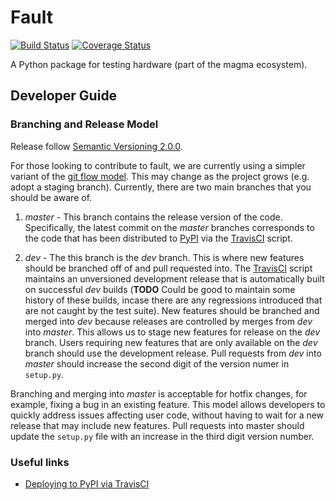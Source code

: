 # Fault
[![Build Status](https://travis-ci.com/leonardt/fault.svg?branch=master)](https://travis-ci.com/leonardt/fault)
[![Coverage Status](https://coveralls.io/repos/github/leonardt/fault/badge.svg?branch=master)](https://coveralls.io/github/leonardt/fault?branch=master)

A Python package for testing hardware (part of the magma ecosystem).

## Developer Guide

### Branching and Release Model
Release follow [Semantic Versioning 2.0.0](https://semver.org/).

For those looking to contribute to fault, we are currently using a simpler
variant of the [git flow
model](https://www.atlassian.com/git/tutorials/comparing-workflows/gitflow-workflow).
This may change as the project grows (e.g. adopt a staging branch).  Currently,
there are two main branches that you should be aware of.  

1. *master* - This branch contains the release version of the code.
   Specifically, the latest commit on the *master* branches corresponds to the
   code that has been distributed to [PyPI](https://pypi.org/) via the
   [TravisCI](https://travis-ci.com/) script.

2. *dev* - The this branch is the *dev* branch.  This is where new features
   should be branched off of and pull requested into.  The
   [TravisCI](https://travis-ci.com/) script maintains an unversioned
   development release that is automatically built on successful *dev* builds
   (**TODO** Could be good to maintain some history of these builds, incase
   there are any regressions introduced that are not caught by the test suite).
   New features should be branched and merged into *dev* because releases are
   controlled by merges from *dev* into *master*.  This allows us to stage new
   features for release on the *dev* branch.  Users requiring new features that
   are only available on the *dev* branch should use the development release.
   Pull requests from *dev* into *master* should increase the second digit of
   the version numer in `setup.py`.

Branching and merging into *master* is acceptable for hotfix changes, for
example, fixing a bug in an existing feature. This model allows developers to
quickly address issues affecting user code, without having to wait for a new
release that may include new features.  Pull requests into master should
update the `setup.py` file with an increase in the third digit version number.

### Useful links
* [Deploying to PyPI via TravisCI](https://docs.travis-ci.com/user/deployment/pypi/)
